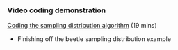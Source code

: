 ### Video coding demonstration

[Coding the sampling distribution algorithm](https://www.dropbox.com/scl/fi/b4dpkabwqy5xkoptcijjt/23-Week-9-Beetle-sampling-distribution.mp4?rlkey=vp5oh9202nyf39p6jiu1lge0y&st=2rmvovwy&dl=0) (19 mins)

* Finishing off the beetle sampling distribution example
